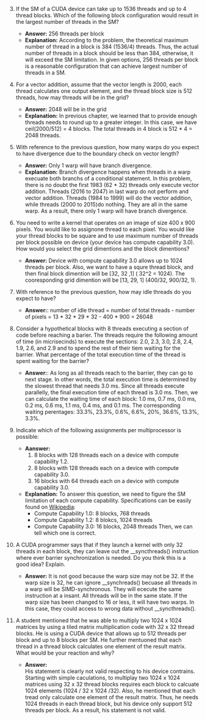 3. If the SM of a CUDA device can take up to 1536 threads and up to 4 thread blocks. Which of the following block configuration would result in the largest number of threads in the SM?
    * __Answer:__
        256 threads per block
    * __Explanation:__ 
        According to the problem, the theoretical maximum number of thread in a block is 384 (1536/4) threads. Thus, the actual number of threads in a block should be less than 384, otherwise, it will exceed the SM limitation. In given options, 256 threads per block is a reasonable configuration that can achieve largest number of threads in a SM. 

4. For a vector addition, assume that the vector length is 2000, each thread calculates one output element, and the thread block size is 512 threads, how may threads will be in the grid?
    * __Answer:__
        2048 will be in the grid
    * __Explanation:__
        In previous chapter, we learned that to provide enough threads needs to round up to a greater integer. In this case, we have ceil(2000/512) = 4 blocks. The total threads in 4 block is 512 * 4 = 2048 threads.

5. With reference to the previous question, how many warps do you expect to have divergence due to the boundary check on vector length?
    * __Answer:__
        Only 1 warp will have branch divergence.
    * __Explanation:__
        Branch divergence happens when threads in a warp execuate both branchs of a conditional statement. In this problem, there is no doubt the first 1983 (62 * 32) threads only execute vector addition. Threads (2016 to 2047) in last warp do not perform and vector addition. Threads (1984 to 1999) will do the vector addition, while threads (2000 to 2015)do nothing. They are all in the same warp. As a result, there only 1 warp will have branch divergence.

6. You need to write a kernel that operates on an image of size 400 x 900 pixels. You would like to assignone thread to each pixel. You would like your thread blocks to be square and to use maximum number of threads per block possible on device (your device has compute capability 3.0). How would you select the grid dimentions and the block dimentions?
    * __Answer:__
        Device with compute capability 3.0 allows up to 1024 threads per block. Also, we want to have a squre thread block, and then final block dimention will be [32, 32 ,1] ( 32^2 = 1024). The cooresponding grid dimention will be [13, 29, 1] (400/32, 900/32, 1).

7. With reference to the previous question, how may idle threads do you expect to have?
    * __Answer:__:
        number of idle thread = number of total threads - number of pixels
            = 13 * 32 * 29 * 32 - 400 * 900 
            = 26048 

8. Consider a hypothetical blocks with 8 threads executing a section of code before reaching a barier. The threads require the following amount of time (in micrisecinds) to execute the sections: 2.0, 2.3, 3.0, 2.8, 2.4, 1.9, 2.6, and 2.9 and to spend the rest of their tiem waiting for the barrier. What percentage of the total execution time of the thread is spent waiting for the barrier?
    * __Answer:__:
        As long as all threads reach to the barrier, they can go to next stage. In other words, the total execution time is determined by the slowest thread that needs 3.0 ms. Since all threads execute parallelly, the final execution time of each thread is 3.0 ms. Then, we can calculate the waiting time of each block: 1.0 ms, 0.7 ms, 0.0 ms, 0.2 ms, 0.6 ms, 1.1 ms, 0.4 ms, and 0.1 ms. The corresponding waiting perentages: 33.3%, 23.3%, 0.6%, 6.6%, 20%, 36.6%, 13.3%, 3.3%. 

9. Indicate which of the following assignments per multiprocessor is possible:
    * __Aanswer:__
        1. 8 blocks with 128 threads each on a device with compute capability 1.2. 
        2. 8 blocks with 128 threads each on a device with compute capability 3.0.
        3. 16 blocks with 64 threads each on a device with compute capability 3.0.
    * __Explanation:__
        To answer this question, we need to figure the SM limitation of each compute capability. Specifications can be easily found on [Wikipedia](https://en.wikipedia.org/wiki/CUDA#Version_features_and_specifications):
        * Compute Capability 1.0: 8 blocks, 768 threads
        * Compute Capability 1.2: 8 blokcs, 1024 threads
        * Compute Capability 3.0: 16 blocks, 2048 threads 
        Then, we can tell which one is correct.  

10. A CUDA programmer says that if they launch a kernel with only 32 threads in each block, they can leave out the \_\_syncthreads() instruction where ever barrier synchronization is needed. Do you think this is a good idea? Explain.
    * __Answer:__
        It is not good because the warp size may not be 32. If the warp size is 32, he can ignore \_\_synchreads() becuase all threads in a warp will be SIMD-synchronous. They will ececute the same instruction at a insant. All threads will be in the same state. If the warp size has been changed to 16 or less, it will have two warps. In this case, they could access to wrong data without \_\_syncthreads().    

11. A student mentioned that he was able to multiply two 1024 x 1024 matrices by using a tiled matrix multiplication code with 32 x 32 thread blocks. He is using a CUDA device that allows up to 512 threads per block and up to 8 blocks per SM. He further mentuoned that each thread in a thread block calculates one element of the result matrix. What would be your reaction and why?  
    * __Answer:__  
        His statement is clearly not valid respecting to his device contrains. Starting with simple caculations, to multiplay two 1024 x 1024 matrices using 32 x 32 thread blocks requires each block to calcuate 1024 elements (1024 / 32 x 1024 /32). Also, he mentioned that each tread only calculate one element of the result matrix. Thus, he needs 1024 threads in each thread block, but his device only support 512 threads per block. As a result, his statement is not valid.  

